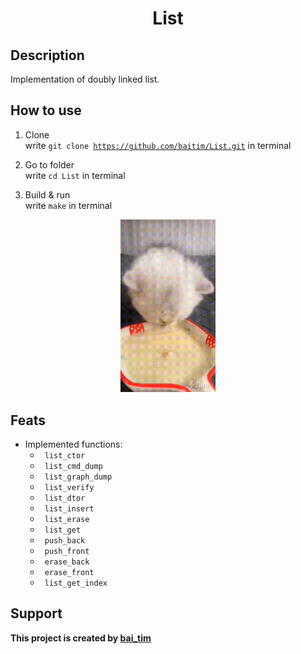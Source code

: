 <h1 align="center">List</h1>

## Description

 Implementation of doubly linked list.

## How to use

1. Clone <br>
    write <code>git clone https://github.com/baitim/List.git</code> in terminal

2. Go to folder <br>
    write <code>cd List</code> in terminal

3. Build & run <br>
    write <code>make</code> in terminal

<p align="center"><img src="https://github.com/baitim/List/blob/main/images/cat.gif" width="30%"></p>

## Feats

* Implemented functions:
    * <code> list_ctor          </code>
    * <code> list_cmd_dump      </code>
    * <code> list_graph_dump	</code>
    * <code> list_verify        </code>
    * <code> list_dtor          </code>
    * <code> list_insert        </code>
    * <code> list_erase         </code>
    * <code> list_get           </code>
    * <code> push_back          </code>
    * <code> push_front         </code>
    * <code> erase_back         </code>
    * <code> erase_front        </code>
    * <code> list_get_index     </code>

## Support
**This project is created by [bai_tim](https://github.com/bai_tim)**
